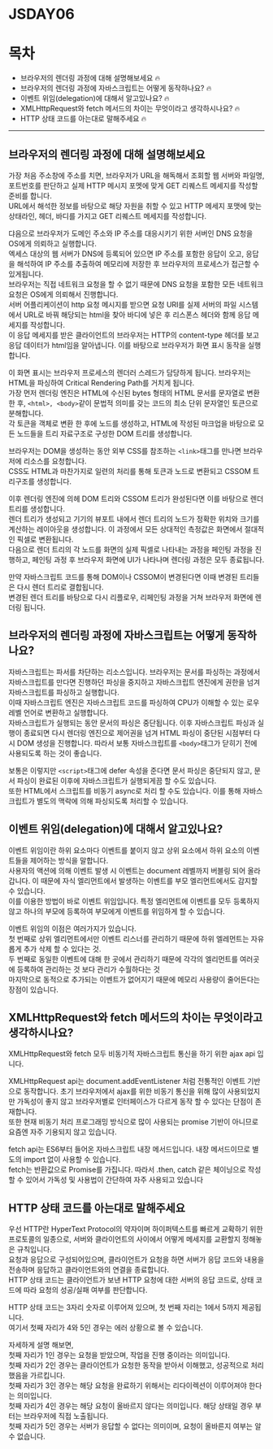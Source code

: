 # JSDAY06

# 목차

- 브라우저의 렌더링 과정에 대해 설명해보세요 🔥
- 브라우저의 렌더링 과정에 자바스크립트는 어떻게 동작하나요? 🔥
- 이벤트 위임(delegation)에 대해서 알고있나요? 🔥
- XMLHttpRequest와 fetch 메서드의 차이는 무엇이라고 생각하시나요? 🔥
- HTTP 상태 코드를 아는대로 말해주세요 🔥

---

## 브라우저의 렌더링 과정에 대해 설명해보세요

가장 처음 주소창에 주소를 치면, 브라우저가 URL을 해독해서 조회할 웹 서버와 파일명, 포트번호를 판단하고 실제 HTTP 메시지 포멧에 맞게 GET 리퀘스트 메세지를 작성할 준비를 합니다.  
URL에서 해석한 정보를 바탕으로 해당 자원을 취할 수 있고 HTTP 메세지 포맷에 맞는 상태라인, 헤더, 바디를 가지고 GET 리퀘스트 메세지를 작성합니다.

댜음으로 브라우저가 도메인 주소와 IP 주소를 대응시키기 위한 서버인 DNS 요청을 OS에게 의뢰하고 실행합니다.  
엑세스 대상의 웹 서버가 DNS에 등록되어 있으면 IP 주소를 포함한 응답이 오고, 응답을 해석하여 IP 주소를 추출하여 메모리에 저장한 후 브라우저의 프로세스가 접근할 수 있게됩니다.  
브라우저는 직접 네트워크 요청을 할 수 없기 때문에 DNS 요청을 포함한 모든 네트워크 요청은 OS에게 의뢰해서 진행합니다.  
서버 어플리케이션이 http 요청 메시지를 받으면 요청 URI를 실제 서버의 파일 시스템에서 URL로 바꿔 해당되는 html을 찾아 바디에 넣은 후 리스폰스 헤더와 함께 응답 메세지를 작성합니다.  
이 응답 메세지를 받은 클라이언트의 브라우저는 HTTP의 content-type 헤더를 보고 응답 데이터가 html임을 알아냅니다. 이를 바탕으로 브라우저가 화면 표시 동작을 실행합니다.

이 화면 표시는 브라우저 프로세스의 렌더러 스레드가 담당하게 됩니다. 브라우저는 HTML을 파싱하여 Critical Rendering Path를 거치게 됩니다.  
가장 먼저 렌더링 엔진은 HTML에 수신된 bytes 형태의 HTML 문서를 문자열로 변환한 후, `<html>, <body>`같이 문법적 의미를 갖는 코드의 최소 단위 문자열인 토큰으로 분해합니다.  
각 토큰을 객체로 변환 한 후에 노드를 생성하고, HTML에 작성된 마크업을 바탕으로 모든 노드들을 트리 자료구조로 구성한 DOM 트리를 생성합니다.

브라우저는 DOM을 생성하는 동안 외부 CSS를 참조하는 `<link>`태그를 만나면 브라우저에 리소스를 요청합니다.  
CSS도 HTML과 마찬가지로 일련의 처리를 통해 토큰과 노드로 변환되고 CSSOM 트리구조를 생성합니다.

이후 렌더링 엔진에 의헤 DOM 트리와 CSSOM 트리가 완성된다면 이를 바탕으로 렌더 트리를 생성합니다.  
렌더 트리가 생성되고 기기의 뷰포트 내에서 렌더 트리의 노드가 정확한 위치와 크기를 계산하는 레이아웃을 생성합니다. 이 과정에서 모든 상대적인 측정값은 화면에서 절대적인 픽셀로 변환됩니다.  
다음으로 렌더 트리의 각 노드를 화면의 실제 픽셀로 나타내는 과정을 페인팅 과정을 진행하고, 페인팅 과정 후 브라우저 화면에 UI가 나타나며 렌더링 과정은 모두 종료됩니다.

만약 자바스크립트 코드를 통해 DOM이나 CSSOM이 변경된다면 이때 변경된 트리들은 다시 렌더 트리로 결합됩니다.  
변경된 렌더 트리를 바탕으로 다시 리플로우, 리페인팅 과정을 거쳐 브라우저 화면에 렌더링 됩니다.

## 브라우저의 렌더링 과정에 자바스크립트는 어떻게 동작하나요?

자바스크립트는 파서를 차단하는 리소스입니다. 브라우저는 문서를 파싱하는 과정에서 자바스크립트를 만다면 진행하던 파싱을 중지하고 자바스크립트 엔진에게 권한을 넘겨 자바스크립트를 파싱하고 실행합니다.  
이때 자바스크립트 엔진은 자바스크립트 코드를 파싱하여 CPU가 이해할 수 있는 로우 레벨 언어로 변환하고 실행합니다.  
자바스크립트가 실행되는 동안 문서의 파싱은 중단됩니다. 이후 자바스크립트 파싱과 실행이 종료되면 다시 렌더링 엔진으로 제어권을 넘겨 HTML 파싱이 중단된 시점부터 다시 DOM 생성을 진행합니다.
따라서 보통 자바스크립트를 `<body>`태그가 닫히기 전에 사용되도록 하는 것이 좋습니다.

보통은 이렇지만 `<script>`태그에 defer 속성을 준다면 문서 파싱은 중단되지 않고, 문서 파싱이 완료된 이후에 자바스크립트가 실행되게끔 할 수도 있습니다.  
또한 HTML에서 스크립트를 비동기 async로 처리 할 수도 있습니다. 이를 통해 자바스크립트가 별도의 맥락에 의해 파싱되도록 처리할 수 있습니다.

## 이벤트 위임(delegation)에 대해서 알고있나요?

이벤트 위임이란 하위 요소마다 이벤트를 붙이지 않고 상위 요소에서 하위 요소의 이벤트들을 제어하는 방식을 말합니다.  
사용자의 액션에 의해 이벤트 발생 시 이벤트는 document 레벨까지 버블링 되어 올라갑니다. 이 때문에 자식 엘리먼트에서 발생하는 이벤트를 부모 엘리먼트에서도 감지할 수 있습니다.  
이를 이용한 방법이 바로 이벤트 위임입니다. 특정 엘리먼트에 이벤트를 모두 등록하지 않고 하나의 부모에 등록하여 부모에게 이벤트를 위임하게 할 수 있습니다.

이벤트 위임의 이점은 여러가지가 있습니다.  
첫 번째로 상위 엘리먼트에서만 이벤트 리스너를 관리하기 때문에 하위 엘레먼트는 자유롭게 추가 삭제 할 수 있다는 것.  
두 번째로 동일한 이벤트에 대해 한 곳에서 관리하기 때문에 각각의 엘리먼트를 여러곳에 등록하여 관리하는 것 보다 관리가 수월하다는 것  
마지막으로 동적으로 추가되는 이벤트가 없어지기 때문에 메모리 사용량이 줄어든다는 장점이 있습니다.

## XMLHttpRequest와 fetch 메서드의 차이는 무엇이라고 생각하시나요? 

XMLHttpRequest와 fetch 모두 비동기적 자바스크립트 통신을 하기 위한 ajax api 입니다.

XMLHttpRequest api는 document.addEventListener 처럼 전통적인 이벤트 기반으로 동작합니다.
초기 브라우저에서 ajax를 위한 비동기 통신을 위해 많이 사용되었지만 가독성이 좋지 않고 브라우저별로 인터페이스가 다르게 동작 할 수 있다는 단점이 존재합니다.  
또한 현재 비동기 처리 프로그래밍 방식으로 많이 사용되는 promise 기반이 아니므로 요즘엔 자주 기용되지 않고 있습니다.

fetch api는 ES6부터 들어온 자바스크립트 내장 메서드입니다. 내장 메서드이므로 별도의 import 없이 사용할 수 있습니다.  
fetch는 반환값으로 Promise를 가집니다. 따라서 .then, catch 같은 체이닝으로 작성할 수 있어서 가독성 및 사용법이 간단하여 자주 사용되고 있습니다

## HTTP 상태 코드를 아는대로 말해주세요

우선 HTTP란 HyperText Protocol의 약자이며 하이퍼텍스트를 빠르게 교확하기 위한 프로토콜의 일종으로, 서버와 클라이언트의 사이에서 어떻게 메세지를 교환할지 정해놓은 규칙입니다.  
요청과 응답으로 구성되어있으며, 클라이언트가 요청을 하면 서버가 응답 코드와 내용을 전송하며 응답하고 클라이언트와의 연결을 종료합니다.  
HTTP 상태 코드는 클라이언트가 보낸 HTTP 요청에 대한 서버의 응답 코드로, 상태 코드에 따라 요청의 성공/실패 여부를 판단합니다.

HTTP 상태 코드는 3자리 숫자로 이루어져 있으며, 첫 번째 자리는 1에서 5까지 제공됩니다.  
여기서 첫째 자리가 4와 5인 경우는 에러 상황으로 볼 수 있습니다.

자세하게 설명 해보면,  
첫째 자리가 1인 경우는 요청을 받았으며, 작업을 진행 중이라는 의미입니다.  
첫째 자리가 2인 경우는 클라이언트가 요청한 동작을 받아서 이해했고, 성공적으로 처리했음을 가르킵니다.  
첫째 자리가 3인 경우는 해당 요청을 완료하기 위해서는 리다이렉션이 이루어져야 한다는 의미입니다.  
첫째 자리가 4인 경우는 해당 요청이 올바르지 않다는 의미입니다. 해당 상태일 경우 부터는 브라우저에 직접 노출됩니다.  
첫째 자리가 5인 경우는 서버가 응답할 수 없다는 의미이며, 요청이 올바른지 여부는 알 수 없습니다.
